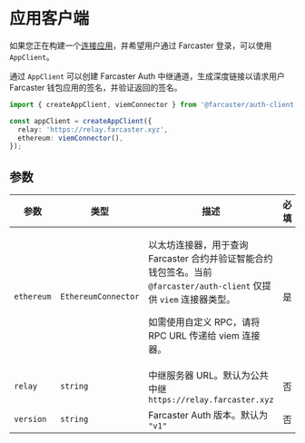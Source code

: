 # 应用客户端

如果您正在构建一个[连接应用](https://docs.farcaster.xyz/learn/what-is-farcaster/apps#connected-apps)，并希望用户通过 Farcaster 登录，可以使用 `AppClient`。

通过 `AppClient` 可以创建 Farcaster Auth 中继通道，生成深度链接以请求用户 Farcaster 钱包应用的签名，并验证返回的签名。

```ts
import { createAppClient, viemConnector } from '@farcaster/auth-client';

const appClient = createAppClient({
  relay: 'https://relay.farcaster.xyz',
  ethereum: viemConnector(),
});
```

## 参数

| 参数       | 类型                | 描述                                                                                                                                                                                      | 必填 |
| ---------- | ------------------- | ----------------------------------------------------------------------------------------------------------------------------------------------------------------------------------------- | ---- |
| `ethereum` | `EthereumConnector` | <p>以太坊连接器，用于查询 Farcaster 合约并验证智能合约钱包签名。当前 `@farcaster/auth-client` 仅提供 `viem` 连接器类型。</p> <p>如需使用自定义 RPC，请将 RPC URL 传递给 viem 连接器。</p> | 是   |
| `relay`    | `string`            | 中继服务器 URL。默认为公共中继 `https://relay.farcaster.xyz`                                                                                                                              | 否   |
| `version`  | `string`            | Farcaster Auth 版本。默认为 `"v1"`                                                                                                                                                        | 否   |
